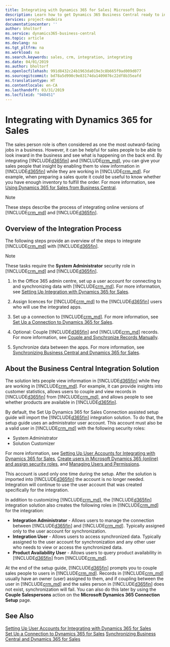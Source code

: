 ```yaml
---
title: Integrating with Dynamics 365 for Sales| Microsoft Docs
description: Learn how to get Dynamics 365 Business Central ready to integrate with Dynamics 365 for Sales.
services: project-madeira
documentationcenter: ''
author: bholtorf
ms.service: dynamics365-business-central
ms.topic: article
ms.devlang: na
ms.tgt_pltfrm: na
ms.workload: na
ms.search.keywords: sales, crm, integration, integrating
ms.date: 04/01/2019
ms.author: bholtorf
ms.openlocfilehash: 991d8432c24b1963da019e3c8b665f9ad009d077
ms.sourcegitcommit: bd78a5d990c9e83174da1409076c22df8b35eafd
ms.translationtype: HT
ms.contentlocale: en-CA
ms.lasthandoff: 03/31/2019
ms.locfileid: "940451"
---
```

# <a name="integrating-with-dynamics-365-for-sales"></a>Integrating with Dynamics 365 for Sales
The sales person role is often considered as one the most outward-facing jobs in a business. However, it can be helpful for sales people to be able to look inward in the business and see what is happening on the back end. By integrating [!INCLUDE[d365fin](includes/d365fin_md.md)] and [!INCLUDE[crm_md](includes/crm_md.md)], you can give your sales people that insight by enabling them to view information in [!INCLUDE[d365fin](includes/d365fin_md.md)] while they are working in [!INCLUDE[crm_md](includes/crm_md.md)]. For example, when preparing a sales quote it could be useful to know whether you have enough inventory to fulfill the order. For more information, see [Using Dynamics 365 for Sales from Business Central](marketing-integrate-dynamicscrm.md).

> [!Note]
> These steps describe the process of integrating online versions of [!INCLUDE[crm_md](includes/crm_md.md)] and [!INCLUDE[d365fin](includes/d365fin_md.md)].

<!--## Software Requirements
You must have an Office 365 subscription, and both [!INCLUDE[crm_md](includes/crm_md.md)] and [!INCLUDE[d365fin](includes/d365fin_md.md)] must be part of the same organization.  -->

## <a name="overview-of-the-integration-process"></a>Overview of the Integration Process
The following steps provide an overview of the steps to integrate [!INCLUDE[crm_md](includes/crm_md.md)] with [!INCLUDE[d365fin](includes/d365fin_md.md)].

> [!Note]  
> These tasks require the **System Administrator** security role in [!INCLUDE[crm_md](includes/crm_md.md)] and [!INCLUDE[d365fin](includes/d365fin_md.md)].  

1. In the Office 365 admin centre, set up a user account for connecting to and synchronizing data with [!INCLUDE[crm_md](includes/crm_md.md)]. For more information, see [Setting Up Integration with Dynamics 365 for Sales](admin-setting-up-integration-with-dynamics-sales.md).

2. Assign licences for [!INCLUDE[crm_md](includes/crm_md.md)] to the [!INCLUDE[d365fin](includes/d365fin_md.md)] users who will use the integrated apps.

3. Set up a connection to [!INCLUDE[crm_md](includes/crm_md.md)]. For more information, see [Set Up a Connection to Dynamics 365 for Sales](admin-how-to-set-up-a-dynamics-crm-connection.md).  

4. Optional: Couple [!INCLUDE[d365fin](includes/d365fin_md.md)] and [!INCLUDE[crm_md](includes/crm_md.md)] records. For more information, see [Couple and Synchronize Records Manually](admin-how-to-couple-and-synchronize-records-manually.md).

5. Synchronize data between the apps. For more information, see [Synchronizing Business Central and Dynamics 365 for Sales](admin-synchronizing-business-central-and-sales.md).  

## <a name="about-the-business-central-integration-solution"></a>About the Business Central Integration Solution
The solution lets people view information in [!INCLUDE[d365fin](includes/d365fin_md.md)] while they are working in [!INCLUDE[crm_md](includes/crm_md.md)]. For example, it can provide insights into customer statistics, allows users to couple and view records in [!INCLUDE[d365fin](includes/d365fin_md.md)] from [!INCLUDE[crm_md](includes/crm_md.md)], and allows people to see whether products are available in [!INCLUDE[d365fin](includes/d365fin_md.md)].

By default, the Set Up Dynamics 365 for Sales Connection assisted setup guide will import the [!INCLUDE[d365fin](includes/d365fin_md.md)] integration solution. To do that, the setup guide uses an administrator user account. This account must also be a valid user in [!INCLUDE[crm_md](includes/crm_md.md)] with the following security roles:

* System Administrator  
* Solution Customizer  

For more information, see [Setting Up User Accounts for Integrating with Dynamics 365 for Sales](admin-setting-up-integration-with-dynamics-sales.md), [Create users in Microsoft Dynamics 365 (online) and assign security roles](/dynamics365/customer-engagement/admin/create-users-assign-online-security-roles.md), and [Managing Users and Permissions](ui-how-users-permissions.md).  

This account is used only one time during the setup. After the solution is imported into [!INCLUDE[d365fin](includes/d365fin_md.md)] the account is no longer needed. Integration will continue to use the user account that was created specifically for the integration.

In addition to customizing [!INCLUDE[crm_md](includes/crm_md.md)], the [!INCLUDE[d365fin](includes/d365fin_md.md)] integration solution also creates the following roles in [!INCLUDE[crm_md](includes/crm_md.md)] for the integration:

* **Integration Administrator** - Allows users to manage the connection between [!INCLUDE[d365fin](includes/d365fin_md.md)] and [!INCLUDE[crm_md](includes/crm_md.md)]. Typically assigned only to the user account for synchronization.  
* **Integration User** - Allows users to access synchronized data. Typically assigned to the user account for synchronization and any other user who needs to view or access the synchronized data.
* **Product Availability User** - Allows users to query product availability in [!INCLUDE[d365fin](includes/d365fin_md.md)] from [!INCLUDE[crm_md](includes/crm_md.md)].

At the end of the setup guide, [!INCLUDE[d365fin](includes/d365fin_md.md)] prompts you to couple sales people to users in [!INCLUDE[crm_md](includes/crm_md.md)]. Records in [!INCLUDE[crm_md](includes/crm_md.md)] usually have an owner (user) assigned to them, and if coupling between the user in [!INCLUDE[crm_md](includes/crm_md.md)] and the sales person in [!INCLUDE[d365fin](includes/d365fin_md.md)] does not exist, synchronization will fail. You can also do this later by using the **Couple Salespersons** action on the **Microsoft Dynamics 365 Connection Setup** page.

## <a name="see-also"></a>See Also  
[Setting Up User Accounts for Integrating with Dynamics 365 for Sales](admin-setting-up-integration-with-dynamics-sales.md)  
[Set Up a Connection to Dynamics 365 for Sales](admin-how-to-set-up-a-dynamics-crm-connection.md)
[Synchronizing Business Central and Dynamics 365 for Sales](admin-synchronizing-business-central-and-sales.md)
